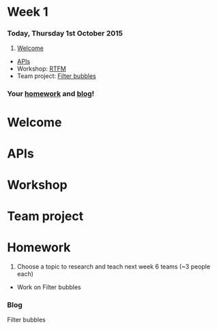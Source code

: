 # Week 1

### Today, Thursday 1st October 2015

1. [Welcome](#welcome) 
* [APIs](#apis) 
* Workshop: [RTFM](#workshop) 
* Team project: [Filter bubbles](#team-project)

### Your [homework](#homework) and [blog](#blog)!

# Welcome

# APIs

# Workshop

# Team project



# Homework

1. Choose a topic to research and teach next week 6 teams (~3 people each) 
* Work on Filter bubbles 

### Blog 

Filter bubbles
